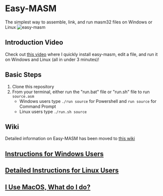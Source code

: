 # Easy-MASM
The simplest way to assemble, link, and run masm32 files on Windows or Linux
![easy-masm](https://user-images.githubusercontent.com/47261508/150897022-f96b097d-8246-435c-8caf-37eb6949b10f.gif)


## Introduction Video
Check out [this video](https://youtu.be/-pYwO4sTpxI) where I quickly install easy-masm, edit a file, and run it on Windows and Linux (all in under 3 minutes)!

## Basic Steps
1. Clone this repository
2. From your terminal, either run the "run.bat" file or "run.sh" file to run `source.asm`
    * Windows users type `./run source` for Powershell and `run source` for Command Prompt
    * Linux users type `./run.sh source`

## Wiki
Detailed information on Easy-MASM has been moved to [this wiki](https://github.com/jere-mie/easy-masm/wiki)

## [Instructions for Windows Users](https://github.com/jere-mie/easy-masm/wiki/Windows)
## [Detailed Instructions for Linux Users](https://github.com/jere-mie/easy-masm/wiki/Linux)
## [I Use MacOS, What do I do?](https://github.com/jere-mie/easy-masm/wiki/MacOS)
